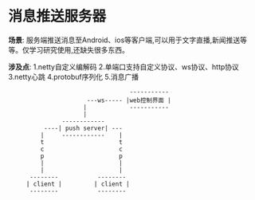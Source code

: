 消息推送服务器
=

__场景__:
服务端推送消息至Android、ios等客户端,可以用于文字直播,新闻推送等等。仅学习研究使用,还缺失很多东西。

__涉及点__:
1.netty自定义编解码
2.单端口支持自定义协议、ws协议、http协议
3.netty心跳
4.protobuf序列化
5.消息广播


                                      -----------
                          ---ws----- |web控制界面 |
                         |            -----------
                         |
                   ------------
              ----| push server| ---   
             |     ------------    |
             t                     t
             c                     c
             p                     p
             |                     |
             |                     |
          --------           -------- 
         | client |         | client | 
          --------           --------  
                                  